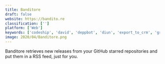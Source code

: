 ```yaml
---
title: Banditore
draft: false 
website: https://bandito.re
classification: ['']
platform: ['Web']
keywords: ['codeship', 'david', 'deppbot', 'diun', 'export_to_crm', 'greenkeeper', 'hunter', 'jenkins', 'newreleases', 'nutanix_beam', 'pulse_secure', 'qualys', 'releasebell', 'sibbell', 'snyk', 'tachikoma.io', 'tor', 'touchpine', 'violinist.io', 'whitesource_renovate', 'dependencies.io', 'requires.io']
image: 2020/04/Banditore.png
---
```

Banditore retrieves new releases from your GitHub starred repositories and put them in a RSS feed, just for you.